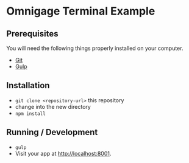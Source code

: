 # Omnigage Terminal Example

## Prerequisites

You will need the following things properly installed on your computer.

* [Git](http://git-scm.com/)
* [Gulp](https://gulpjs.com/)

## Installation

* `git clone <repository-url>` this repository
* change into the new directory
* `npm install`

## Running / Development

* `gulp`
* Visit your app at [http://localhost:8001](http://localhost:8001).

